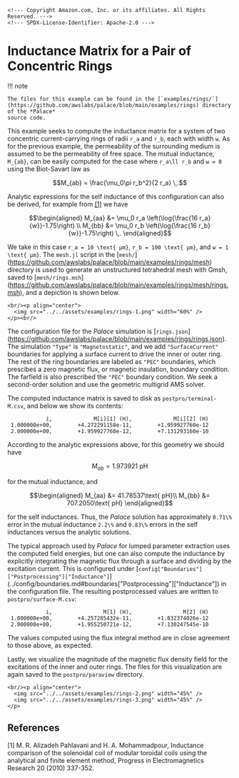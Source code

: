 ```@raw html
<!--- Copyright Amazon.com, Inc. or its affiliates. All Rights Reserved. --->
<!--- SPDX-License-Identifier: Apache-2.0 --->
```

# Inductance Matrix for a Pair of Concentric Rings

!!! note

    The files for this example can be found in the [`examples/rings/`]
    (https://github.com/awslabs/palace/blob/main/examples/rings) directory of the *Palace*
    source code.

This example seeks to compute the inductance matrix for a system of two concentric
current-carrying rings of radii ``r_a`` and ``r_b``, each with width ``w``. As for the
previous example, the permeability of the surrounding medium is assumed to be the
permeability of free space. The mutual inductance, ``M_{ab}``, can be easily computed for
the case where ``r_a\ll r_b`` and ``w = 0`` using the Biot-Savart law as

```math
M_{ab} = \frac{\mu_0\pi r_b^2}{2 r_a} \,.
```

Analytic expressions for the self inductance of this configuration can also be derived, for
example from [[1]](#References) we have

```math
\begin{aligned}
M_{aa} &= \mu_0 r_a \left(\log{\frac{16 r_a}{w}}-1.75\right) \\
M_{bb} &= \mu_0 r_b \left(\log{\frac{16 r_b}{w}}-1.75\right) \,.
\end{aligned}
```

We take in this case ``r_a = 10 \text{ μm}``, ``r_b = 100 \text{ μm}``, and
``w = 1 \text{ μm}``. The `mesh.jl` script in the [`mesh/`]
(https://github.com/awslabs/palace/blob/main/examples/rings/mesh) directory is used to
generate an unstructured tetrahedral mesh with Gmsh, saved to [`mesh/rings.msh`]
(https://github.com/awslabs/palace/blob/main/examples/rings/mesh/rings.msh), and a depiction
is shown below.

```@raw html
<br/><p align="center">
  <img src="../../assets/examples/rings-1.png" width="60%" />
</p><br/>
```

The configuration file for the *Palace* simulation is [`rings.json`]
(https://github.com/awslabs/palace/blob/main/examples/rings/rings.json). The simulation
`"Type"` is `"Magnetostatic"`, and we add `"SurfaceCurrent"` boundaries for applying a
surface current to drive the inner or outer ring. The rest of the ring boundaries are
labeled as `"PEC"` boundaries, which prescibes a zero magnetic flux, or magnetic
insulation, boundary condition. The farfield is also prescribed the `"PEC"` boundary
condition. We seek a second-order solution and use the geometric multigrid AMS
solver.

The computed inductance matrix is saved to disk as `postpro/terminal-M.csv`, and below we
show its contents:

```
            i,             M[i][1] (H),             M[i][2] (H)
 1.000000e+00,        +4.272291158e-11,        +1.959927760e-12
 2.000000e+00,        +1.959927760e-12,        +7.131293160e-10
```

According to the analytic expressions above, for this geometry we should have

```math
M_{ab} = 1.973921\text{ pH}
```

for the mutual inductance, and

```math
\begin{aligned}
M_{aa} &= 41.78537\text{ pH}\\
M_{bb} &= 707.2050\text{ pH}
\end{aligned}
```

for the self inductances. Thus, the *Palace* solution has approximately ``0.71\%`` error in
the mutual inductance ``2.2\%`` and ``0.83\%`` errors in the self inductances versus the
analytic solutions.

The typical approach used by *Palace* for lumped parameter extraction uses the computed
field energies, but one can also compute the inductance by explicitly integrating the
magnetic flux through a surface and dividing by the excitation current. This is configured
under [`config["Boundaries"]["Postprocessing"]["Inductance"]`]
(../config/boundaries.md#boundaries["Postprocessing"]["Inductance"]) in the configuration
file. The resulting postprocessed values are written to `postpro/surface-M.csv`:

```
            i,                M[1] (H),                M[2] (H)
 1.000000e+00,        +4.257285432e-11,        +1.832374026e-12
 2.000000e+00,        +1.955250721e-12,        +7.130247545e-10
```

The values computed using the flux integral method are in close agreement to those above, as
expected.

Lastly, we visualize the magnitude of the magnetic flux density field for the excitations of
the inner and outer rings. The files for this visualization are again saved to the
`postpro/paraview` directory.

```@raw html
<br/><p align="center">
  <img src="../../assets/examples/rings-2.png" width="45%" />
  <img src="../../assets/examples/rings-3.png" width="45%" />
</p>
```

## References

[1] M. R. Alizadeh Pahlavani and H. A. Mohammadpour, Inductance comparison of the solenoidal
coil of modular toroidal coils using the analytical and finite element method, Progress in
Electromagnetics Research 20 (2010) 337-352.
